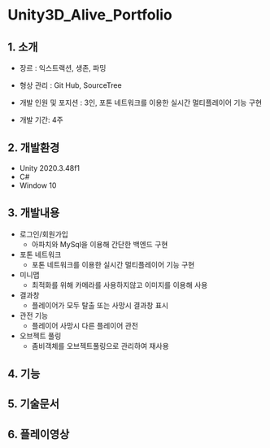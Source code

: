 # Unity3D_Alive_Portfolio
## 1. 소개
+ 장르 : 익스트랙션, 생존, 파밍

+ 형상 관리 : Git Hub, SourceTree

+ 개발 인원 및 포지션 : 3인, 포톤 네트워크를 이용한 실시간 멀티플레이어 기능 구현

+ 개발 기간: 4주

## 2. 개발환경
+ Unity 2020.3.48f1
+ C#
+ Window 10
## 3. 개발내용
+ 로그인/회원가입
  + 아파치와 MySql을 이용해 간단한 백엔드 구현 
+ 포톤 네트워크
  + 포톤 네트워크를 이용한 실시간 멀티플레이어 기능 구현
+ 미니맵
  + 최적화를 위해 카메라를 사용하지않고 이미지를 이용해 사용
+ 결과창
  + 플레이어가 모두 탈출 또는 사망시 결과창 표시
+ 관전 기능
  + 플레이어 사망시 다른 플레이어 관전
+ 오브젝트 풀링
  + 좀비객체를 오브젝트풀링으로 관리하여 재사용

## 4. 기능
## 5. 기술문서
## 6. 플레이영상
